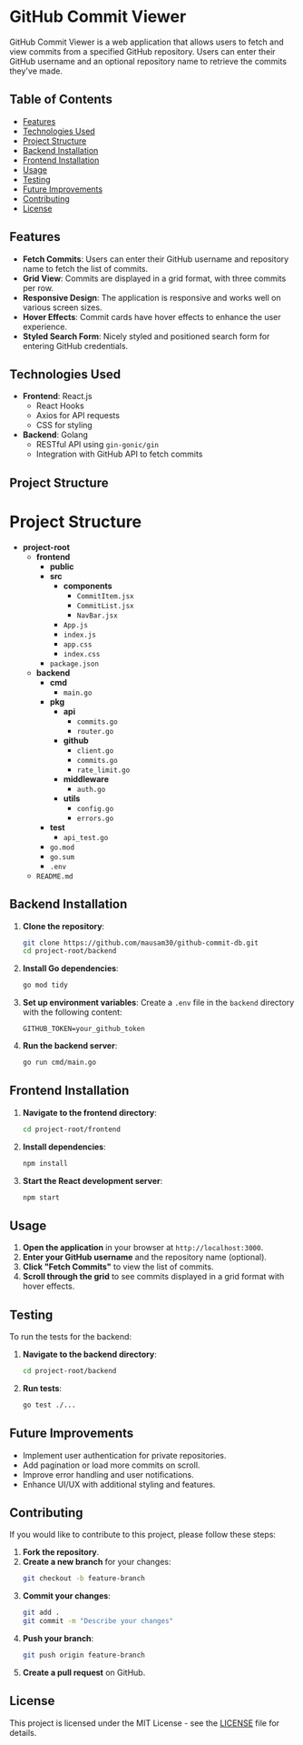 # GitHub Commit Viewer

GitHub Commit Viewer is a web application that allows users to fetch and view commits from a specified GitHub repository. Users can enter their GitHub username and an optional repository name to retrieve the commits they've made.

## Table of Contents
- [Features](#features)
- [Technologies Used](#technologies-used)
- [Project Structure](#project-structure)
- [Backend Installation](#backend-installation)
- [Frontend Installation](#frontend-installation)
- [Usage](#usage)
- [Testing](#testing)
- [Future Improvements](#future-improvements)
- [Contributing](#contributing)
- [License](#license)

## Features
- **Fetch Commits**: Users can enter their GitHub username and repository name to fetch the list of commits.
- **Grid View**: Commits are displayed in a grid format, with three commits per row.
- **Responsive Design**: The application is responsive and works well on various screen sizes.
- **Hover Effects**: Commit cards have hover effects to enhance the user experience.
- **Styled Search Form**: Nicely styled and positioned search form for entering GitHub credentials.

## Technologies Used
- **Frontend**: React.js
  - React Hooks
  - Axios for API requests
  - CSS for styling
- **Backend**: Golang
  - RESTful API using `gin-gonic/gin`
  - Integration with GitHub API to fetch commits

## Project Structure
# Project Structure

- **project-root**
  - **frontend**
    - **public**
    - **src**
      - **components**
        - `CommitItem.jsx`
        - `CommitList.jsx`
        - `NavBar.jsx`
      - `App.js`
      - `index.js`
      - `app.css`
      - `index.css`
    - `package.json`
  - **backend**
    - **cmd**
      - `main.go`
    - **pkg**
      - **api**
        - `commits.go`
        - `router.go`
      - **github**
        - `client.go`
        - `commits.go`
        - `rate_limit.go`
      - **middleware**
        - `auth.go`
      - **utils**
        - `config.go`
        - `errors.go`
    - **test**
      - `api_test.go`
    - `go.mod`
    - `go.sum`
    - `.env`
  - `README.md`



## Backend Installation

1. **Clone the repository**:
    ```bash
    git clone https://github.com/mausam30/github-commit-db.git
    cd project-root/backend
    ```

2. **Install Go dependencies**:
    ```bash
    go mod tidy
    ```

3. **Set up environment variables**:
   Create a `.env` file in the `backend` directory with the following content:
    ```env
    GITHUB_TOKEN=your_github_token
    ```

4. **Run the backend server**:
    ```bash
    go run cmd/main.go
    ```

## Frontend Installation

1. **Navigate to the frontend directory**:
    ```bash
    cd project-root/frontend
    ```

2. **Install dependencies**:
    ```bash
    npm install
    ```

3. **Start the React development server**:
    ```bash
    npm start
    ```

## Usage

1. **Open the application** in your browser at `http://localhost:3000`.
2. **Enter your GitHub username** and the repository name (optional).
3. **Click "Fetch Commits"** to view the list of commits.
4. **Scroll through the grid** to see commits displayed in a grid format with hover effects.

## Testing

To run the tests for the backend:

1. **Navigate to the backend directory**:
    ```bash
    cd project-root/backend
    ```

2. **Run tests**:
    ```bash
    go test ./...
    ```

## Future Improvements
- Implement user authentication for private repositories.
- Add pagination or load more commits on scroll.
- Improve error handling and user notifications.
- Enhance UI/UX with additional styling and features.

## Contributing

If you would like to contribute to this project, please follow these steps:

1. **Fork the repository**.
2. **Create a new branch** for your changes:
    ```bash
    git checkout -b feature-branch
    ```
3. **Commit your changes**:
    ```bash
    git add .
    git commit -m "Describe your changes"
    ```
4. **Push your branch**:
    ```bash
    git push origin feature-branch
    ```
5. **Create a pull request** on GitHub.

## License

This project is licensed under the MIT License - see the [LICENSE](LICENSE) file for details.

